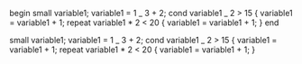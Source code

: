 begin small variable1; variable1 = 1 _ 3 + 2; cond variable1 _ 2 > 15 { variable1 = variable1 + 1; repeat variable1 \* 2 < 20 { variable1 = variable1 + 1; } end

small variable1; variable1 = 1 _ 3 + 2; cond variable1 _ 2 > 15 { variable1 = variable1 + 1; repeat variable1 \* 2 < 20 { variable1 = variable1 + 1; }
